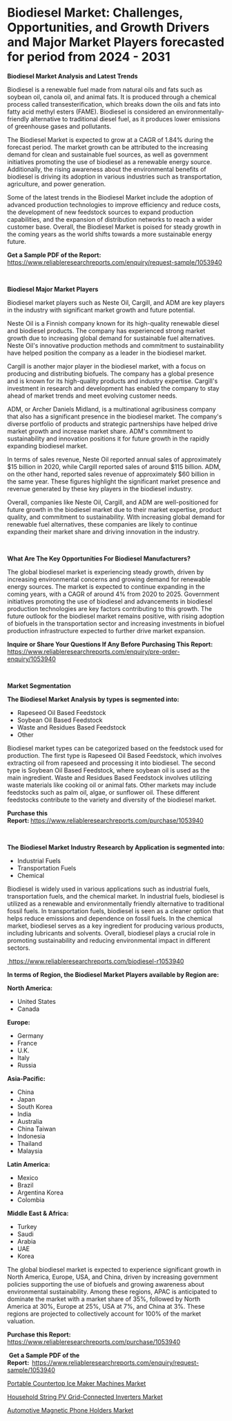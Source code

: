 <p><h1>Biodiesel Market: Challenges, Opportunities, and Growth Drivers and Major Market Players forecasted for period from 2024 - 2031</h1></p><p><strong>Biodiesel Market Analysis and Latest Trends</strong></p>
<p><p>Biodiesel is a renewable fuel made from natural oils and fats such as soybean oil, canola oil, and animal fats. It is produced through a chemical process called transesterification, which breaks down the oils and fats into fatty acid methyl esters (FAME). Biodiesel is considered an environmentally-friendly alternative to traditional diesel fuel, as it produces lower emissions of greenhouse gases and pollutants.</p><p>The Biodiesel Market is expected to grow at a CAGR of 1.84% during the forecast period. The market growth can be attributed to the increasing demand for clean and sustainable fuel sources, as well as government initiatives promoting the use of biodiesel as a renewable energy source. Additionally, the rising awareness about the environmental benefits of biodiesel is driving its adoption in various industries such as transportation, agriculture, and power generation.</p><p>Some of the latest trends in the Biodiesel Market include the adoption of advanced production technologies to improve efficiency and reduce costs, the development of new feedstock sources to expand production capabilities, and the expansion of distribution networks to reach a wider customer base. Overall, the Biodiesel Market is poised for steady growth in the coming years as the world shifts towards a more sustainable energy future.</p></p>
<p><strong>Get a Sample PDF of the Report:&nbsp;</strong> <a href="https://www.reliableresearchreports.com/enquiry/request-sample/1053940">https://www.reliableresearchreports.com/enquiry/request-sample/1053940</a></p>
<p>&nbsp;</p>
<p><strong>Biodiesel Major Market Players</strong></p>
<p><p>Biodiesel market players such as Neste Oil, Cargill, and ADM are key players in the industry with significant market growth and future potential. </p><p>Neste Oil is a Finnish company known for its high-quality renewable diesel and biodiesel products. The company has experienced strong market growth due to increasing global demand for sustainable fuel alternatives. Neste Oil's innovative production methods and commitment to sustainability have helped position the company as a leader in the biodiesel market.</p><p>Cargill is another major player in the biodiesel market, with a focus on producing and distributing biofuels. The company has a global presence and is known for its high-quality products and industry expertise. Cargill's investment in research and development has enabled the company to stay ahead of market trends and meet evolving customer needs.</p><p>ADM, or Archer Daniels Midland, is a multinational agribusiness company that also has a significant presence in the biodiesel market. The company's diverse portfolio of products and strategic partnerships have helped drive market growth and increase market share. ADM's commitment to sustainability and innovation positions it for future growth in the rapidly expanding biodiesel market. </p><p>In terms of sales revenue, Neste Oil reported annual sales of approximately $15 billion in 2020, while Cargill reported sales of around $115 billion. ADM, on the other hand, reported sales revenue of approximately $60 billion in the same year. These figures highlight the significant market presence and revenue generated by these key players in the biodiesel industry.</p><p>Overall, companies like Neste Oil, Cargill, and ADM are well-positioned for future growth in the biodiesel market due to their market expertise, product quality, and commitment to sustainability. With increasing global demand for renewable fuel alternatives, these companies are likely to continue expanding their market share and driving innovation in the industry.</p></p>
<p>&nbsp;</p>
<p><strong>What Are The Key Opportunities For Biodiesel Manufacturers?</strong></p>
<p><p>The global biodiesel market is experiencing steady growth, driven by increasing environmental concerns and growing demand for renewable energy sources. The market is expected to continue expanding in the coming years, with a CAGR of around 4% from 2020 to 2025. Government initiatives promoting the use of biodiesel and advancements in biodiesel production technologies are key factors contributing to this growth. The future outlook for the biodiesel market remains positive, with rising adoption of biofuels in the transportation sector and increasing investments in biofuel production infrastructure expected to further drive market expansion.</p></p>
<p><strong>Inquire or Share Your Questions If Any Before Purchasing This Report:</strong> <a href="https://www.reliableresearchreports.com/enquiry/pre-order-enquiry/1053940">https://www.reliableresearchreports.com/enquiry/pre-order-enquiry/1053940</a></p>
<p>&nbsp;</p>
<p><strong>Market Segmentation</strong></p>
<p><strong>The Biodiesel Market Analysis by types is segmented into:</strong></p>
<p><ul><li>Rapeseed Oil Based Feedstock</li><li>Soybean Oil Based Feedstock</li><li>Waste and Residues Based Feedstock</li><li>Other</li></ul></p>
<p><p>Biodiesel market types can be categorized based on the feedstock used for production. The first type is Rapeseed Oil Based Feedstock, which involves extracting oil from rapeseed and processing it into biodiesel. The second type is Soybean Oil Based Feedstock, where soybean oil is used as the main ingredient. Waste and Residues Based Feedstock involves utilizing waste materials like cooking oil or animal fats. Other markets may include feedstocks such as palm oil, algae, or sunflower oil. These different feedstocks contribute to the variety and diversity of the biodiesel market.</p></p>
<p><strong>Purchase this Report:&nbsp;</strong><a href="https://www.reliableresearchreports.com/purchase/1053940">https://www.reliableresearchreports.com/purchase/1053940</a></p>
<p>&nbsp;</p>
<p><strong>The Biodiesel Market Industry Research by Application is segmented into:</strong></p>
<p><ul><li>Industrial Fuels</li><li>Transportation Fuels</li><li>Chemical</li></ul></p>
<p><p>Biodiesel is widely used in various applications such as industrial fuels, transportation fuels, and the chemical market. In industrial fuels, biodiesel is utilized as a renewable and environmentally friendly alternative to traditional fossil fuels. In transportation fuels, biodiesel is seen as a cleaner option that helps reduce emissions and dependence on fossil fuels. In the chemical market, biodiesel serves as a key ingredient for producing various products, including lubricants and solvents. Overall, biodiesel plays a crucial role in promoting sustainability and reducing environmental impact in different sectors.</p></p>
<p><a href="https://www.reliableresearchreports.com/biodiesel-r1053940">&nbsp;https://www.reliableresearchreports.com/biodiesel-r1053940</a></p>
<p><strong>In terms of Region, the Biodiesel Market Players available by Region are:</strong></p>
<p>
    <p> <strong> North America: </strong>
        <ul>
            <li>United States</li>
            <li>Canada</li>
        </ul>
        </p> 
    <p> <strong> Europe: </strong>
        <ul>
            <li>Germany</li>
            <li>France</li>
            <li>U.K.</li>
            <li>Italy</li>
            <li>Russia</li>
        </ul>
        </p> 
    <p> <strong> Asia-Pacific: </strong>
        <ul>
            <li>China</li>
            <li>Japan</li>
            <li>South Korea</li>
            <li>India</li>
            <li>Australia</li>
            <li>China Taiwan</li>
            <li>Indonesia</li>
            <li>Thailand</li>
            <li>Malaysia</li>
        </ul>
        </p> 
    <p> <strong> Latin America: </strong>
        <ul>
            <li>Mexico</li>
            <li>Brazil</li>
            <li>Argentina Korea</li>
            <li>Colombia</li>
        </ul>
        </p> 
    <p> <strong> Middle East & Africa: </strong>
        <ul>
            <li>Turkey</li>
            <li>Saudi</li>
            <li>Arabia</li>
            <li>UAE</li>
            <li>Korea</li>
        </ul>
    </p>
    </p>
<p><p>The global biodiesel market is expected to experience significant growth in North America, Europe, USA, and China, driven by increasing government policies supporting the use of biofuels and growing awareness about environmental sustainability. Among these regions, APAC is anticipated to dominate the market with a market share of 35%, followed by North America at 30%, Europe at 25%, USA at 7%, and China at 3%. These regions are projected to collectively account for 100% of the market valuation.</p></p>
<p><strong>Purchase this Report: </strong><a href="https://www.reliableresearchreports.com/purchase/1053940">https://www.reliableresearchreports.com/purchase/1053940</a></p>
<p>&nbsp;<strong>Get a Sample PDF of the Report:&nbsp;&nbsp;</strong><a href="https://www.reliableresearchreports.com/enquiry/request-sample/1053940">https://www.reliableresearchreports.com/enquiry/request-sample/1053940</a></p>
<p><strong></strong></p>
<p><p><a href="https://github.com/salfordkingie/Market-Research-Report-List-1/blob/main/portable-countertop-ice-maker-machines-market.md">Portable Countertop Ice Maker Machines Market</a></p><p><a href="https://github.com/lavernaCole75/Market-Research-Report-List-1/blob/main/household-string-pv-grid-connected-inverters-market.md">Household String PV Grid-Connected Inverters Market</a></p><p><a href="https://github.com/julian6Skinner/Market-Research-Report-List-1/blob/main/automotive-magnetic-phone-holders-market.md">Automotive Magnetic Phone Holders Market</a></p></p>
